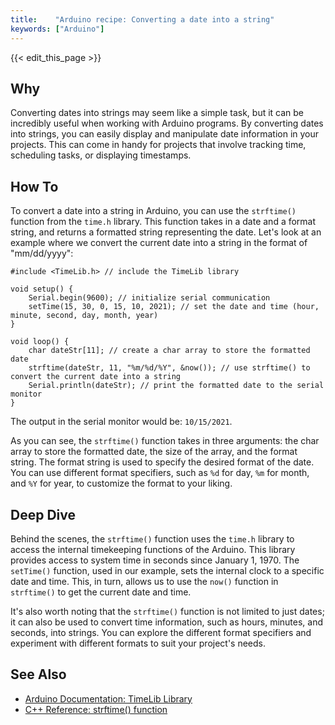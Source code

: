 ```yaml
---
title:    "Arduino recipe: Converting a date into a string"
keywords: ["Arduino"]
---
```


{{< edit_this_page >}}

## Why

Converting dates into strings may seem like a simple task, but it can be incredibly useful when working with Arduino programs. By converting dates into strings, you can easily display and manipulate date information in your projects. This can come in handy for projects that involve tracking time, scheduling tasks, or displaying timestamps.

## How To

To convert a date into a string in Arduino, you can use the `strftime()` function from the `time.h` library. This function takes in a date and a format string, and returns a formatted string representing the date. Let's look at an example where we convert the current date into a string in the format of "mm/dd/yyyy":

```Arduino
#include <TimeLib.h> // include the TimeLib library

void setup() {
    Serial.begin(9600); // initialize serial communication
    setTime(15, 30, 0, 15, 10, 2021); // set the date and time (hour, minute, second, day, month, year)
}

void loop() {
    char dateStr[11]; // create a char array to store the formatted date
    strftime(dateStr, 11, "%m/%d/%Y", &now()); // use strftime() to convert the current date into a string
    Serial.println(dateStr); // print the formatted date to the serial monitor
}
```

The output in the serial monitor would be: `10/15/2021`.

As you can see, the `strftime()` function takes in three arguments: the char array to store the formatted date, the size of the array, and the format string. The format string is used to specify the desired format of the date. You can use different format specifiers, such as `%d` for day, `%m` for month, and `%Y` for year, to customize the format to your liking.

## Deep Dive

Behind the scenes, the `strftime()` function uses the `time.h` library to access the internal timekeeping functions of the Arduino. This library provides access to system time in seconds since January 1, 1970. The `setTime()` function, used in our example, sets the internal clock to a specific date and time. This, in turn, allows us to use the `now()` function in `strftime()` to get the current date and time.

It's also worth noting that the `strftime()` function is not limited to just dates; it can also be used to convert time information, such as hours, minutes, and seconds, into strings. You can explore the different format specifiers and experiment with different formats to suit your project's needs.

## See Also

- [Arduino Documentation: TimeLib Library](https://www.arduino.cc/en/Reference/Time)
- [C++ Reference: strftime() function](https://www.cplusplus.com/reference/ctime/strftime/)